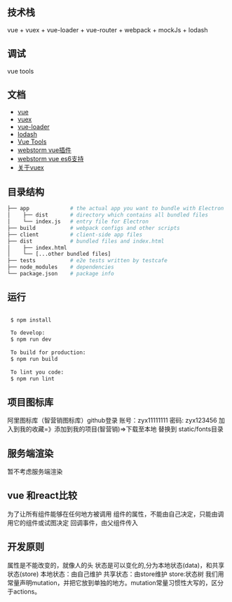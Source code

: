 ## 技术栈
 
vue + vuex + vue-loader + vue-router + webpack + mockJs + lodash
 
## 调试
vue tools
 
 ## 文档
- [vue](https://cn.vuejs.org/v2/guide/)
- [vuex](https://vuex.vuejs.org/zh-cn/state.html)
- [vue-loader](http://vue-loader.vuejs.org/en/)
- [lodash](http://lodashjs.com/docs/)
- [Vue Tools](https://github.com/vuejs/vue-devtools) 
- [webstorm vue插件](http://www.cnblogs.com/ssrsblogs/p/6231981.html) 
- [webstorm vue es6支持](http://www.cnblogs.com/xuange306/p/6175680.html)  
- [关于vuex](https://github.com/huangtubiao/vuex-example) 
 

## 目录结构

```bash
├── app             # the actual app you want to bundle with Electron
│    ├── dist       # directory which contains all bundled files
│    └── index.js   # entry file for Electron
├── build           # webpack configs and other scripts
├── client          # client-side app files
├── dist            # bundled files and index.html
│    ├── index.html
│    └── [...other bundled files]  
├── tests           # e2e tests written by testcafe 
├── node_modules    # dependencies
└── package.json    # package info
```
## 运行
```bash

 $ npm install 
 
 To develop:
 $ npm run dev
 
 To build for production:
 $ npm run build
 
 To lint you code:
 $ npm run lint
```
 
## 项目图标库

阿里图标库（智营销图标库）github登录
账号：zyx11111111
密码: zyx123456
加入到我的收藏=》添加到我的项目(智营销)=>下载至本地
替换到 static/fonts目录 

 

## 服务端渲染
 暂不考虑服务端渲染

## vue 和react比较
为了让所有组件能够在任何地方被调用
组件的属性，不能由自己决定，只能由调用它的组件或试图决定
回调事件，由父组件传入

## 开发原则
属性是不能改变的，就像人的头
状态是可以变化的,分为本地状态(data)，和共享状态(store)
本地状态：由自己维护
共享状态：由store维护
store:状态树
我们用常量声明mutation，并把它放到单独的地方。mutation常量习惯性大写的，区分于actions。
 
 

